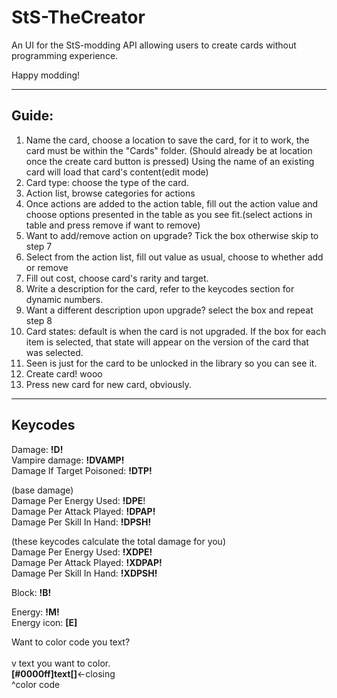 # StS-TheCreator

An UI for the StS-modding API allowing users to create cards without programming experience.

Happy modding!

---

## Guide:
1. Name the card, choose a location to save the card, for it to work, the card must be within the "Cards" folder. (Should already be at location once the create card button is pressed)
Using the name of an existing card will load that card's content(edit mode)
2. Card type: choose the type of the card.
3. Action list, browse categories for actions
4. Once actions are added to the action table, fill out the action value and choose options presented in the table as you see fit.(select actions in table and press remove if want to remove)
5. Want to add/remove action on upgrade? Tick the box otherwise skip to step 7
6. Select from the action list, fill out value as usual, choose to whether add or remove
7. Fill out cost, choose card's rarity and target.
8. Write a description for the card, refer to the keycodes section for dynamic numbers.
9. Want a different description upon upgrade? select the box and repeat step 8
10. Card states: default is when the card is not upgraded. If the box for each item is selected, that state will appear on the version of the card that was selected.
11. Seen is just for the card to be unlocked in the library so you can see it. 
12. Create card! wooo
13. Press new card for new card, obviously. 

---
## Keycodes
Damage: **!D!**<br>
Vampire damage: **!DVAMP!**<br>
Damage If Target Poisoned: **!DTP!**

(base damage)<br>
Damage Per Energy Used: **!DPE**! <br>
Damage Per Attack Played: **!DPAP!**<br>
Damage Per Skill In Hand: **!DPSH!**

(these keycodes calculate the total damage for you)<br>
Damage Per Energy Used: **!XDPE!** <br>
Damage Per Attack Played: **!XDPAP!**<br>
Damage Per Skill In Hand: **!XDPSH!**

Block: **!B!**

Energy: **!M!**<br>
Energy icon: **[E]**

Want to color code you text? <br>
<br />v text you want to color.<br>
**[#0000ff]text[]**<-closing <br>
   ^color code



